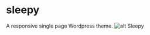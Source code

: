 # sleepy
A responsive single page Wordpress theme.
![alt Sleepy](http://mcritica.com/wp-content/uploads/2015/07/screenshot.png)
